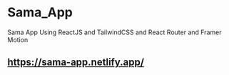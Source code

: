 # Sama_App
Sama App Using ReactJS and TailwindCSS and React Router and Framer Motion
## https://sama-app.netlify.app/
